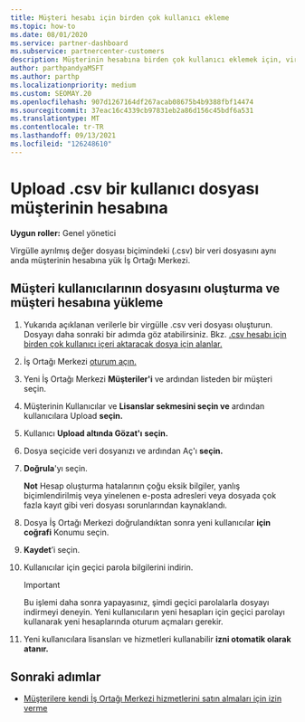 ```yaml
---
title: Müşteri hesabı için birden çok kullanıcı ekleme
ms.topic: how-to
ms.date: 08/01/2020
ms.service: partner-dashboard
ms.subservice: partnercenter-customers
description: Müşterinin hesabına birden çok kullanıcı eklemek için, virgülle ayrılmış değer (İş Ortağı Merkezi) dosya biçimini kullanarak bir veri .csv yükleyin.
author: parthpandyaMSFT
ms.author: parthp
ms.localizationpriority: medium
ms.custom: SEOMAY.20
ms.openlocfilehash: 907d1267164df267acab08675b4b9388fbf14474
ms.sourcegitcommit: 37eac16c4339cb97831eb2a86d156c45bdf6a531
ms.translationtype: MT
ms.contentlocale: tr-TR
ms.lasthandoff: 09/13/2021
ms.locfileid: "126248610"
---
```

# <a name="upload-a-csv-file-of-users-to-a-customers-account"></a>Upload .csv bir kullanıcı dosyası müşterinin hesabına


**Uygun roller:** Genel yönetici

Virgülle ayrılmış değer dosyası biçimindeki (.csv) bir veri dosyasını aynı anda müşterinin hesabına yük İş Ortağı Merkezi. 

## <a name="create-the-file-of-customer-users-and-upload-to-customer-account"></a>Müşteri kullanıcılarının dosyasını oluşturma ve müşteri hesabına yükleme

1. Yukarıda açıklanan verilerle bir virgülle .csv veri dosyası oluşturun. Dosyayı daha sonraki bir adımda göz atabilirsiniz. Bkz. [.csv hesabı için birden çok kullanıcı içeri aktaracak dosya için alanlar.](file-customer-users.md) 

2. İş Ortağı Merkezi [oturum açın.](https://partner.microsoft.com/dashboard)

3. Yeni İş Ortağı Merkezi **Müşteriler'i** ve ardından listeden bir müşteri seçin.

4. Müşterinin Kullanıcılar ve **Lisanslar sekmesini seçin ve** ardından kullanıcılara Upload **seçin.**

5. Kullanıcı **Upload altında Gözat'ı** **seçin.**

6. Dosya seçicide veri dosyanızı ve ardından Aç'ı **seçin.**

7. **Doğrula**'yı seçin.

    **Not**  Hesap oluşturma hatalarının çoğu eksik bilgiler, yanlış biçimlendirilmiş veya yinelenen e-posta adresleri veya dosyada çok fazla kayıt gibi veri dosyası sorunlarından kaynaklandı.

8. Dosya İş Ortağı Merkezi doğrulandıktan sonra yeni kullanıcılar **için coğrafi** Konumu seçin.
9. **Kaydet**’i seçin.
10. Kullanıcılar için geçici parola bilgilerini indirin.

    >[!IMPORTANT]
    > Bu işlemi daha sonra yapayasınız, şimdi geçici parolalarla dosyayı indirmeyi deneyin. Yeni kullanıcıların yeni hesapları için geçici parolayı kullanarak yeni hesaplarında oturum açmaları gerekir.

11. Yeni kullanıcılara lisansları ve hizmetleri kullanabilir **izni otomatik olarak atanır.** 

## <a name="next-steps"></a>Sonraki adımlar

- [Müşterilere kendi İş Ortağı Merkezi hizmetlerini satın almaları için izin verme](give-customers-permission.md)
